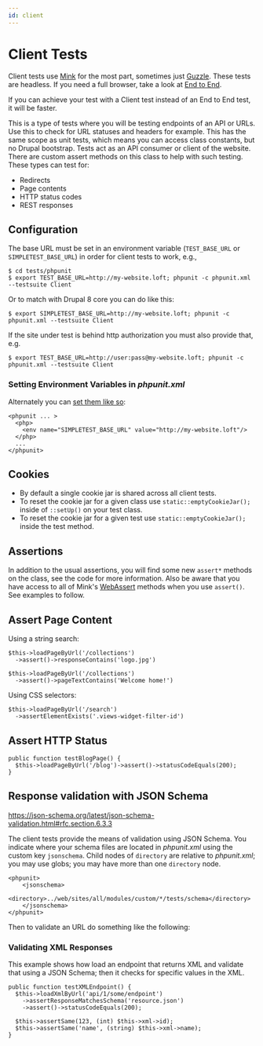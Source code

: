 ```yaml
---
id: client
---
```

# Client Tests

Client tests use [Mink](http://mink.behat.org/en/latest/) for the most part, sometimes just [Guzzle](http://docs.guzzlephp.org/en/stable/).  These tests are headless.  If you need a full browser, take a look at [End to End](@end-to-end).

If you can achieve your test with a Client test instead of an End to End test, it will be faster.

This is a type of tests where you will be testing endpoints of an API or URLs.  Use this to check for URL statuses and headers for example.  This has the same scope as unit tests, which means you can access class constants, but no Drupal bootstrap.  Tests act as an API consumer or client of the website.  There are custom assert methods on this class to help with such testing.  These types can test for:

* Redirects
* Page contents
* HTTP status codes
* REST responses
      
## Configuration

The base URL must be set in an environment variable (`TEST_BASE_URL` or `SIMPLETEST_BASE_URL`) in order for client tests to work, e.g., 

    $ cd tests/phpunit
    $ export TEST_BASE_URL=http://my-website.loft; phpunit -c phpunit.xml --testsuite Client
    
Or to match with Drupal 8 core you can do like this:
    
    $ export SIMPLETEST_BASE_URL=http://my-website.loft; phpunit -c phpunit.xml --testsuite Client

If the site under test is behind http authorization you must also provide that, e.g.
    
    $ export TEST_BASE_URL=http://user:pass@my-website.loft; phpunit -c phpunit.xml --testsuite Client

### Setting Environment Variables in _phpunit.xml_

Alternately you can [set them like so](https://phpunit.readthedocs.io/en/8.0/configuration.html#setting-php-ini-settings-constants-and-global-variables):

    <phpunit ... >
      <php>
        <env name="SIMPLETEST_BASE_URL" value="http://my-website.loft"/>
      </php>
      ...
    </phpunit>
    
## Cookies

* By default a single cookie jar is shared across all client tests.
* To reset the cookie jar for a given class use `static::emptyCookieJar();` inside of `::setUp()` on your test class.
* To reset the cookie jar for a given test use `static::emptyCookieJar();` inside the test method.   

## Assertions

In addition to the usual assertions, you will find some new `assert*` methods on the class, see the code for more information.  Also be aware that you have access to all of Mink's [WebAssert](https://github.com/Behat/Mink/blob/master/src/Behat/Mink/WebAssert.php) methods when you use `assert()`.  See examples to follow. 

## Assert Page Content

Using a string search:

    $this->loadPageByUrl('/collections')
      ->assert()->responseContains('logo.jpg')

    $this->loadPageByUrl('/collections')
      ->assert()->pageTextContains('Welcome home!')

Using CSS selectors:
      
    $this->loadPageByUrl('/search')
      ->assertElementExists('.views-widget-filter-id')

## Assert HTTP Status

    public function testBlogPage() {
      $this->loadPageByUrl('/blog')->assert()->statusCodeEquals(200);
    }
    
## Response validation with JSON Schema

<https://json-schema.org/latest/json-schema-validation.html#rfc.section.6.3.3>

The client tests provide the means of validation using JSON Schema.  You indicate where your schema files are located in _phpunit.xml_ using the custom key `jsonschema`.  Child nodes of `directory` are relative to _phpunit.xml_; you may use globs; you may have more than one `directory` node. 

    <phpunit>
        <jsonschema>
            <directory>../web/sites/all/modules/custom/*/tests/schema</directory>
        </jsonschema>
    </phpunit>

Then to validate an URL do something like the following:

### Validating XML Responses

This example shows how load an endpoint that returns XML and validate that using a JSON Schema; then it checks for specific values in the XML.

    public function testXMLEndpoint() {
      $this->loadXmlByUrl('api/1/some/endpoint')
        ->assertResponseMatchesSchema('resource.json')
        ->assert()->statusCodeEquals(200);
  
      $this->assertSame(123, (int) $this->xml->id);
      $this->assertSame('name', (string) $this->xml->name);
    }  

